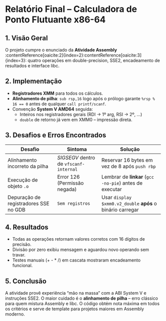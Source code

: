 # Relatório Final – Calculadora de Ponto Flutuante x86-64

## 1. Visão Geral
O projeto cumpre o enunciado da **Atividade Assembly** :contentReference[oaicite:2]{index=2}&#8203;:contentReference[oaicite:3]{index=3}: quatro operações em
double-precision, SSE2, encadeamento de resultados e interface libc.

## 2. Implementação
* **Registradores XMM** para todos os cálculos.  
* **Alinhamento de pilha**: `sub rsp,16` logo após o prólogo garante `%rsp % 16 == 0`
antes de qualquer `call printf/scanf`.  
* Convenção **System V AMD64** seguida:  
  * Inteiros nos registradores gerais (RDI → 1º arg, RSI → 2º, …)  
  * `double` de retorno já vem em XMM0 – impressão direta.  

## 3. Desafios e Erros Encontrados
| Desafio | Sintoma | Solução |
|---------|---------|---------|
| Alinhamento incorreto da pilha | *SIGSEGV* dentro de `vfscanf-internal` | Reservar 16 bytes em vez de 8 após `push rbp` |
| Execução de objeto `.o` | Error 126 (Permissão negada) | Lembrar de **linkar** (`gcc -no-pie`) antes de executar |
| Depuração de registradores SSE no GDB | `Sem registros` | Usar `display $xmm0.v2_double` **após** o binário carregar |

## 4. Resultados
* Todas as operações retornam valores corretos com 16 dígitos de precisão.
* Divisão por zero exibiu mensagem e aguardou novo operando sem travar.
* Testes manuais (+ - * /) em cascata mostraram encadeamento funcional.

## 5. Conclusão
A atividade provê experiência “mão na massa” com a ABI System V e instruções SSE2.
O maior cuidado é o **alinhamento de pilha** – erro clássico para quem mistura Assembly
e libc. O código obtém nota máxima em todos os critérios e serve de template para
projetos maiores em Assembly moderno.
